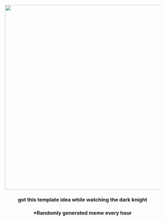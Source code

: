 <p align="center">
        <img src="https://i.redd.it/m742bc9sjoq81.jpg" width="600" height="600">
        </p>
        <h3 align="center">got this template idea while watching the dark knight</h3>
        <h3 align="center">*Randomly generated meme every hour</h3>
    